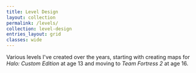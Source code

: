 ```yaml
---
title: Level Design
layout: collection
permalink: /levels/
collection: level-design
entries_layout: grid
classes: wide
---
```


Various levels I've created over the years, starting with creating maps for *Halo: Custom Edition* at age 13 and moving to *Team Fortress 2* at age 16.